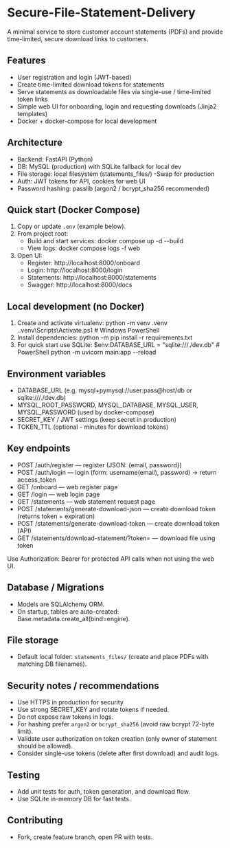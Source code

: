 # Secure-File-Statement-Delivery

A minimal service to store customer account statements (PDFs) and provide time-limited, secure download links to customers.

## Features
- User registration and login (JWT-based)
- Create time-limited download tokens for statements
- Serve statements as downloadable files via single-use / time-limited token links
- Simple web UI for onboarding, login and requesting downloads (Jinja2 templates)
- Docker + docker-compose for local development

## Architecture
- Backend: FastAPI (Python)
- DB: MySQL (production) with SQLite fallback for local dev
- File storage: local filesystem (statements_files/) -Swap for production
- Auth: JWT tokens for API, cookies for web UI
- Password hashing: passlib (argon2 / bcrypt_sha256 recommended)

## Quick start (Docker Compose)
1. Copy or update `.env` (example below).
2. From project root:
   - Build and start services:
     docker compose up -d --build
   - View logs:
     docker compose logs -f web
3. Open UI:
   - Register: http://localhost:8000/onboard
   - Login:    http://localhost:8000/login
   - Statements: http://localhost:8000/statements
   - Swagger: http://localhost:8000/docs

## Local development (no Docker)
1. Create and activate virtualenv:
   python -m venv .venv
   .\.venv\Scripts\Activate.ps1   # Windows PowerShell
2. Install dependencies:
   python -m pip install -r requirements.txt
3. For quick start use SQLite:
   $env:DATABASE_URL = "sqlite:///./dev.db"   # PowerShell
   python -m uvicorn main:app --reload

## Environment variables
- DATABASE_URL (e.g. mysql+pymysql://user:pass@host/db or sqlite:///./dev.db)
- MYSQL_ROOT_PASSWORD, MYSQL_DATABASE, MYSQL_USER, MYSQL_PASSWORD (used by docker-compose)
- SECRET_KEY / JWT settings (keep secret in production)
- TOKEN_TTL (optional - minutes for download tokens)

## Key endpoints
- POST /auth/register         — register (JSON: {email, password})
- POST /auth/login            — login (form: username(email), password) -> return access_token
- GET  /onboard               — web register page
- GET  /login                 — web login page
- GET  /statements            — web statement request page
- POST /statements/generate-download-json — create download token (returns token + expiration)
- POST /statements/generate-download-token — create download token (API)
- GET  /statements/download-statement/?token=<token> — download file using token

Use Authorization: Bearer <token> for protected API calls when not using the web UI.

## Database / Migrations
- Models are SQLAlchemy ORM.
- On startup, tables are auto-created: Base.metadata.create_all(bind=engine).

## File storage
- Default local folder: `statements_files/` (create and place PDFs with matching DB filenames).

## Security notes / recommendations
- Use HTTPS in production for security
- Use strong SECRET_KEY and rotate tokens if needed.
- Do not expose raw tokens in logs.
- For hashing prefer `argon2` or `bcrypt_sha256` (avoid raw bcrypt 72-byte limit).
- Validate user authorization on token creation (only owner of statement should be allowed).
- Consider single-use tokens (delete after first download) and audit logs.

## Testing
- Add unit tests for auth, token generation, and download flow.
- Use SQLite in-memory DB for fast tests.

## Contributing
- Fork, create feature branch, open PR with tests.

